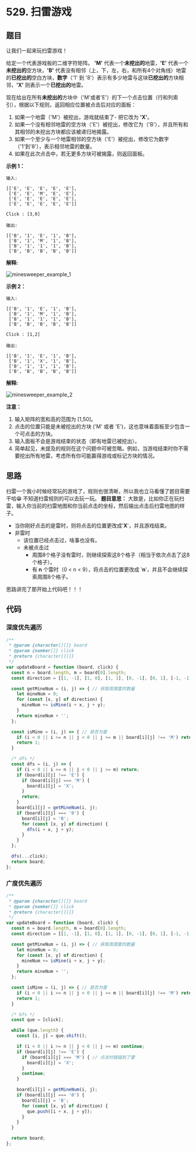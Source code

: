 # 529. 扫雷游戏

## 题目

让我们一起来玩扫雷游戏！

给定一个代表游戏板的二维字符矩阵。 **'M'** 代表一个**未挖出的**地雷，**'E'** 代表一个**未挖出的**空方块，**'B'** 代表没有相邻（上，下，左，右，和所有4个对角线）地雷的**已挖出的**空白方块，**数字**（'1' 到 '8'）表示有多少地雷与这块**已挖出的**方块相邻，**'X'** 则表示一个**已挖出的**地雷。

现在给出在所有**未挖出的**方块中（'M'或者'E'）的下一个点击位置（行和列索引），根据以下规则，返回相应位置被点击后对应的面板：

1. 如果一个地雷（'M'）被挖出，游戏就结束了- 把它改为 **'X'**。
2. 如果一个没有相邻地雷的空方块（'E'）被挖出，修改它为（'B'），并且所有和其相邻的未挖出方块都应该被递归地揭露。
3. 如果一个至少与一个地雷相邻的空方块（'E'）被挖出，修改它为数字（'1'到'8'），表示相邻地雷的数量。
4. 如果在此次点击中，若无更多方块可被揭露，则返回面板。


**示例 1：**
```
输入: 

[['E', 'E', 'E', 'E', 'E'],
 ['E', 'E', 'M', 'E', 'E'],
 ['E', 'E', 'E', 'E', 'E'],
 ['E', 'E', 'E', 'E', 'E']]

Click : [3,0]

输出: 

[['B', '1', 'E', '1', 'B'],
 ['B', '1', 'M', '1', 'B'],
 ['B', '1', '1', '1', 'B'],
 ['B', 'B', 'B', 'B', 'B']]
```
**解释:**

![minesweeper_example_1](./img/minesweeper_example_1.png)

**示例 2：**

```
输入: 

[['B', '1', 'E', '1', 'B'],
 ['B', '1', 'M', '1', 'B'],
 ['B', '1', '1', '1', 'B'],
 ['B', 'B', 'B', 'B', 'B']]

Click : [1,2]

输出: 

[['B', '1', 'E', '1', 'B'],
 ['B', '1', 'X', '1', 'B'],
 ['B', '1', '1', '1', 'B'],
 ['B', 'B', 'B', 'B', 'B']]

```

**解释:**

![minesweeper_example_2](./img/minesweeper_example_2.png)

**注意：**

1. 输入矩阵的宽和高的范围为 [1,50]。
2. 点击的位置只能是未被挖出的方块 ('M' 或者 'E')，这也意味着面板至少包含一个可点击的方块。
3. 输入面板不会是游戏结束的状态（即有地雷已被挖出）。
4. 简单起见，未提及的规则在这个问题中可被忽略。例如，当游戏结束时你不需要挖出所有地雷，考虑所有你可能赢得游戏或标记方块的情况。

## 思路

扫雷一个我小时候经常玩的游戏了，规则也很清晰，所以我也立马看懂了题目需要干哈😁
不知道扫雷规则的可以去玩一玩。
**题目意思：** 大致是，比如你正在玩扫雷，输入你当前的扫雷地图和你当前点击的坐标，然后输出点击后扫雷地图的样子。
- 当你刚好点击的是雷时，则将点击的位置更改成'**X**'，并且游戏结束。
- 非雷时
    - 该位置已经点击过，啥事也没有。
    - 未被点击过
        - 周围8个格子没有雷时，则继续探索这8个格子（相当于依次点击了这8个格子）。
        - 有 **n** 个雷时（0 < n < 9），将点击的位置更改成 '**n**'，并且不会继续探索周围8个格子。

思路讲完了那开始上代码吧！！！

## 代码

### 深度优先遍历
``` javascript
/**
 * @param {character[][]} board
 * @param {number[]} click
 * @return {character[][]}
 */
var updateBoard = function (board, click) {
  const n = board.length, m = board[0].length;
  const direction = [[1, -1], [1, 0], [1, 1], [0, -1], [0, 1], [-1, -1], [-1, 0], [-1, 1]]; // 模拟方向

  const getMineNum = (i, j) => { // 获取周围雷的数量
    let mineNum = 0;
    for (const [x, y] of direction) {
      mineNum += isMine(i + x, j + y);
    }
    return mineNum + '';
  };

  const isMine = (i, j) => { // 是否为雷
    if (i < 0 || i >= n || j < 0 || j >= m || board[i][j] !== 'M') return 0;
    return 1;
  }

  /* dfs */
  const dfs = (i, j) => {
    if (i < 0 || i >= n || j < 0 || j >= m) return;
    if (board[i][j] !== 'E') {
      if (board[i][j] === 'M') {
        board[i][j] = 'X';
      }
      return;
    }
    board[i][j] = getMineNum(i, j);
    if (board[i][j] === '0') {
      board[i][j] = 'B';
      for (const [x, y] of direction) {
        dfs(i + x, j + y);
      }
    }
  };

  dfs(...click);
  return board;
};
```

### 广度优先遍历

``` javascript
/**
 * @param {character[][]} board
 * @param {number[]} click
 * @return {character[][]}
 */
var updateBoard = function (board, click) {
  const n = board.length, m = board[0].length;
  const direction = [[1, -1], [1, 0], [1, 1], [0, -1], [0, 1], [-1, -1], [-1, 0], [-1, 1]]; // 模拟方向

  const getMineNum = (i, j) => { // 获取周围雷的数量
    let mineNum = 0;
    for (const [x, y] of direction) {
      mineNum += isMine(i + x, j + y);
    }
    return mineNum + '';
  };

  const isMine = (i, j) => { // 是否为雷
    if (i < 0 || i >= n || j < 0 || j >= m || board[i][j] !== 'M') return 0;
    return 1;
  }

  /* bfs */
  const que = [click];

  while (que.length) {
    const [i, j] = que.shift();

    if (i < 0 || i >= n || j < 0 || j >= m) continue;
    if (board[i][j] !== 'E') {
      if (board[i][j] === 'M') { // 点击时就碰到了雷
        board[i][j] = 'X';
      }
      continue;
    }

    board[i][j] = getMineNum(i, j);
    if (board[i][j] === '0') {
      board[i][j] = 'B';
      for (const [x, y] of direction) {
        que.push([i + x, j + y]);
      }
    }
  }

  return board;
};
```